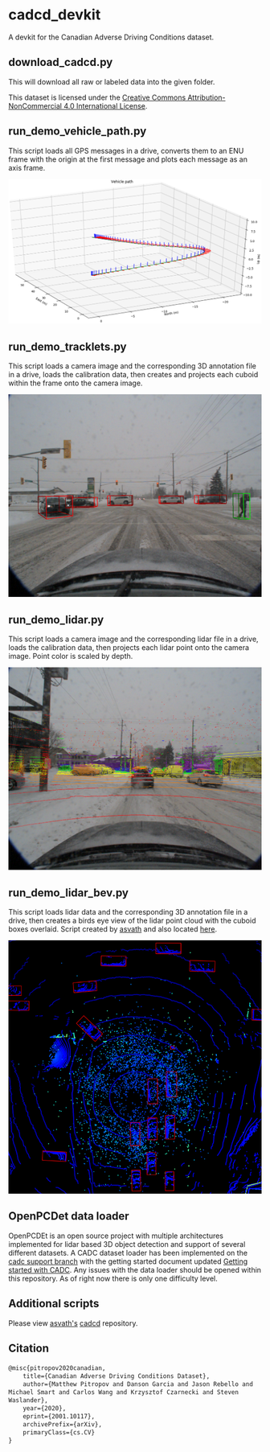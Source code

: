 # cadcd_devkit
A devkit for the Canadian Adverse Driving Conditions dataset.

## download_cadcd.py
This will download all raw or labeled data into the given folder.

This dataset is licensed under the [Creative Commons Attribution-NonCommercial 4.0 International License](http://creativecommons.org/licenses/by-nc/4.0/).

## run_demo_vehicle_path.py
This script loads all GPS  messages in a drive, converts them to an ENU frame with the origin at the first message and plots each message as an axis frame.

![Vehicle path demo](images/2019_02_27_0027_vehicle_path.png) <!-- .element height="50%" width="50%" -->

## run_demo_tracklets.py
This script loads a camera image and the corresponding 3D annotation file in a drive, loads the calibration data, then creates and projects each cuboid within the frame onto the camera image.

![Vehicle path demo](images/2019_02_27_0033_tracklets_frame_12.png)

## run_demo_lidar.py
This script loads a camera image and the corresponding lidar file in a drive, loads the calibration data, then projects each lidar point onto the camera image. Point color is scaled by depth.

![Vehicle path demo](images/2019_02_27_0027_lidar_frame_90.png)

## run_demo_lidar_bev.py
This script loads lidar data and the corresponding 3D annotation file in a drive, then creates a birds eye view of the lidar point cloud with the cuboid boxes overlaid. Script created by [asvath](https://github.com/asvath) and also located [here](https://github.com/asvath/cadcd/blob/master/birds_eye_view.py).

![Vehicle path demo](images/2019_02_27_0033_lidar_bev_frame_12_cropped.png)

## OpenPCDet data loader
OpenPCDEt is an open source project with multiple architectures implemented for lidar based 3D object detection and support of several different datasets. A CADC dataset loader has been implemented on the [cadc support branch](https://github.com/mpitropov/OpenPCDet/tree/cadc_support) with the getting started document updated [Getting started with CADC](https://github.com/mpitropov/OpenPCDet/blob/cadc_support/docs/GETTING_STARTED.md#cadc-dataset). Any issues with the data loader should be opened within this repository. As of right now there is only one difficulty level.

## Additional scripts
Please view [asvath's](https://github.com/asvath) [cadcd](https://github.com/asvath/cadcd) repository.

## Citation
    @misc{pitropov2020canadian,
        title={Canadian Adverse Driving Conditions Dataset},
        author={Matthew Pitropov and Danson Garcia and Jason Rebello and Michael Smart and Carlos Wang and Krzysztof Czarnecki and Steven Waslander},
        year={2020},
        eprint={2001.10117},
        archivePrefix={arXiv},
        primaryClass={cs.CV}
    }
